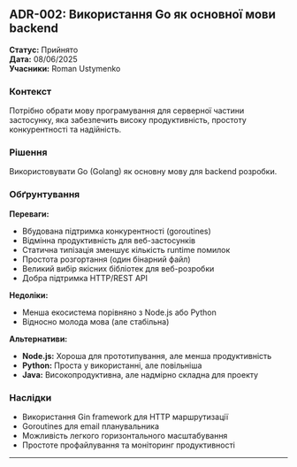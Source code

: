 ## ADR-002: Використання Go як основної мови backend

**Статус:** Прийнято  
**Дата:** 08/06/2025  
**Учасники:** Roman Ustymenko  

### Контекст

Потрібно обрати мову програмування для серверної частини застосунку, яка забезпечить високу продуктивність, простоту конкурентності та надійність.

### Рішення

Використовувати Go (Golang) як основну мову для backend розробки.

### Обґрунтування

**Переваги:**
- Вбудована підтримка конкурентності (goroutines)
- Відмінна продуктивність для веб-застосунків
- Статична типізація зменшує кількість runtime помилок
- Простота розгортання (один бінарний файл)
- Великий вибір якісних бібліотек для веб-розробки
- Добра підтримка HTTP/REST API

**Недоліки:**
- Менша екосистема порівняно з Node.js або Python
- Відносно молода мова (але стабільна)

**Альтернативи:**
- **Node.js:** Хороша для прототипування, але менша продуктивність
- **Python:** Проста у використанні, але повільніша
- **Java:** Високопродуктивна, але надмірно складна для проекту

### Наслідки

- Використання Gin framework для HTTP маршрутизації
- Goroutines для email планувальника
- Можливість легкого горизонтального масштабування
- Простоте профайлування та моніторинг продуктивності

---